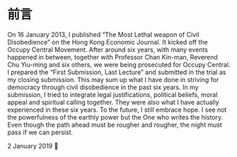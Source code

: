 # 前言

On 16 January 2013, I published “The Most Lethal weapon of Civil Disobedience” on the Hong Kong Economic Journal. It kicked off the Occupy Central Movement. After around six years, with many events happened in between, together with Professor Chan Kin-man, Reverend Chu Yiu-ming and six others, we were being prosecuted for Occupy Central. I prepared the “First Submission, Last  Lecture” and submitted in the trial as my closing submission. This may sum up what I have done in striving for democracy through civil disobedience in the past six years. In my submission, I tried to integrate legal justifications, political beliefs, moral appeal and spiritual calling together. They were also what I have actually experienced in these six years. To the future, I still embrace hope. I see not the powerfulness of the earthly power but the One who writes the history. Even though the path ahead must be rougher and rougher, the night must pass if we can persist. 

2 January 2019
